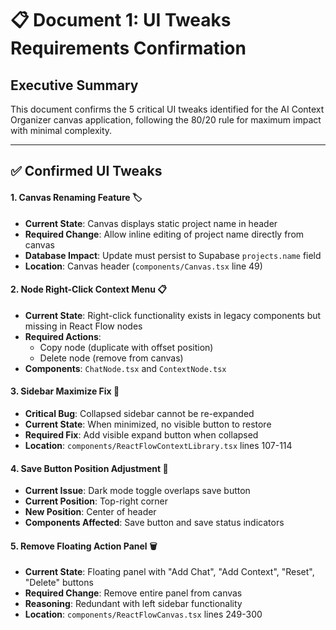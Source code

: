 # 📋 Document 1: UI Tweaks Requirements Confirmation

## **Executive Summary**
This document confirms the 5 critical UI tweaks identified for the AI Context Organizer canvas application, following the 80/20 rule for maximum impact with minimal complexity.

---

## **✅ Confirmed UI Tweaks**

#### **1. Canvas Renaming Feature** 🏷️
- **Current State**: Canvas displays static project name in header
- **Required Change**: Allow inline editing of project name directly from canvas
- **Database Impact**: Update must persist to Supabase `projects.name` field
- **Location**: Canvas header (`components/Canvas.tsx` line 49)

#### **2. Node Right-Click Context Menu** 📋
- **Current State**: Right-click functionality exists in legacy components but missing in React Flow nodes
- **Required Actions**: 
  - Copy node (duplicate with offset position)
  - Delete node (remove from canvas)
- **Components**: `ChatNode.tsx` and `ContextNode.tsx`

#### **3. Sidebar Maximize Fix** 🔧
- **Critical Bug**: Collapsed sidebar cannot be re-expanded
- **Current State**: When minimized, no visible button to restore
- **Required Fix**: Add visible expand button when collapsed
- **Location**: `components/ReactFlowContextLibrary.tsx` lines 107-114

#### **4. Save Button Position Adjustment** 💾
- **Current Issue**: Dark mode toggle overlaps save button
- **Current Position**: Top-right corner
- **New Position**: Center of header
- **Components Affected**: Save button and save status indicators

#### **5. Remove Floating Action Panel** 🗑️
- **Current State**: Floating panel with "Add Chat", "Add Context", "Reset", "Delete" buttons
- **Required Change**: Remove entire panel from canvas
- **Reasoning**: Redundant with left sidebar functionality
- **Location**: `components/ReactFlowCanvas.tsx` lines 249-300

